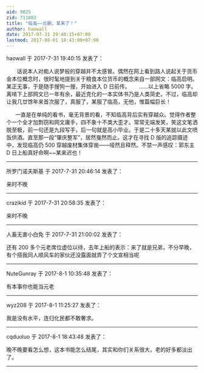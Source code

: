 ```yaml
---
aid: 9025
zid: 711883
title: "临高——北朝，某来了！"
author: haowall
date: 2017-07-31 19:40:15+07:00
lastmod: 2017-08-01 18:43:00+07:00
---
```


haowall 于 2017-7-31 19:40:15 发表了：

&nbsp; &nbsp;&nbsp; &nbsp; 话说本人对痴人说梦般的穿越并不太感冒。偶然在网上看到路人说起关于货币金本位概念时，很时髦地提到关于粮食本位货币的概念来自一部网文：临高启明。某正无事，于是随手搜狗一搜，开始进入 D 日前传。&nbsp; &nbsp;&nbsp; &nbsp;……以上省略 5000 字。离啃下上部网文已一年有余，最近克化的一本实体书乃是人类简史。不过，临高却让我几廿馀年来首次服了，真服了，某服了临高，无他，惟篇幅巨长！

&nbsp; &nbsp;&nbsp; &nbsp;一直是在单纯的看书，毫无背景的看，不知临高背后实有穿越众。觉得作者整个一个全才加剽窃和网文庸手，四不象十不类大歪才。常常无端发笑，笑这文笔洒脱至极，前一句还是九段写手，后一句就是高小毕业。于是二十多天某就以此文喷饭供酒。直至那一段“肇庆整军”，居然戛然而止。这才在寻找 D 版的追踪摄迹中，发现临高仍 500 穿越废材集体穿凿——哑然且释然。不禁一声感叹：郭东主 D 日上船真好命啊~~某来迟也！

---

所罗门诺夫斯基 于 2017-7-31 20:46:14 发表了：

来时不晚

---

crazikid 于 2017-7-31 20:58:35 发表了：

来时不晚

---

人畜无害小白免 于 2017-7-31 21:00:02 发表了：

还有 200 多个元老席位虚位以待，去年上船的表示：来了就是兄弟，不分早晚，有个搭我同人顺风车的家伙还没露面就弄了个文宣相当呢

---

NuteGunray 于 2017-8-1 10:35:48 发表了：

有本事你也能当元老

---

wyz208 于 2017-8-1 11:25:27 发表了：

我是没有水平，连归化民都不敢奢求。

---

cqduoluo 于 2017-8-1 18:43:48 发表了：

晚不晚要看怎么想，这本书能怎么结尾，其实和你们关系很大，老的好多都淡出了。

---

